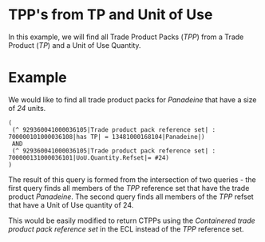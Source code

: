 # TPP's from TP and Unit of Use
In this example, we will find all Trade Product Packs (_TPP_) from a Trade Product (_TP_) and a Unit of Use Quantity.

# Example
We would like to find all trade product packs for _Panadeine_ that have a size of _24_ units. 

```
(
 (^ 929360041000036105|Trade product pack reference set| : 700000101000036108|has TP| = 13481000168104|Panadeine|) 
 AND 
 (^ 929360041000036105|Trade product pack reference set| : 700000131000036101|UoU.Quantity.Refset|= #24)
)
```
The result of this query is formed from the intersection of two queries - the first query finds all members of the _TPP_ reference set that have the trade product _Panadeine_.  The second query finds all members of the _TPP_ refset that have a Unit of Use quantity of 24.

This would be easily modified to return CTPPs using the _Containered trade product pack reference set_ in the ECL instead of the _TPP_ reference set.
